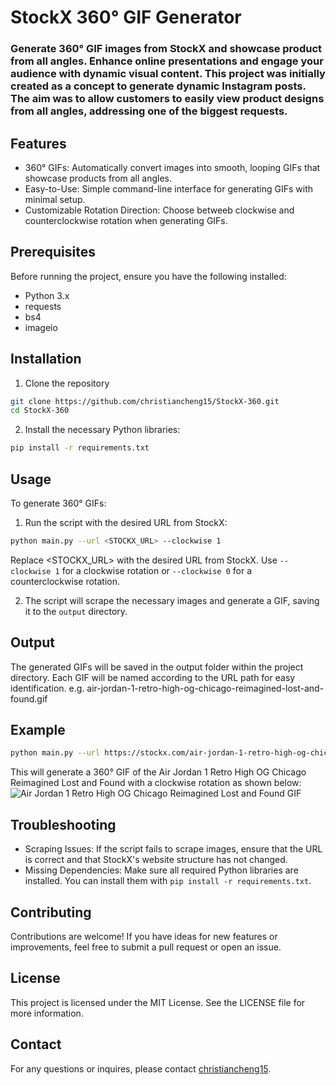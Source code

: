 # StockX 360° GIF Generator

### Generate 360° GIF images from StockX and showcase product from all angles. Enhance online presentations and engage your audience with dynamic visual content. This project was initially created as a concept to generate dynamic Instagram posts. The aim was to allow customers to easily view product designs from all angles, addressing one of the biggest requests. 

## Features
- 360° GIFs: Automatically convert images into smooth, looping GIFs that showcase products from all angles.
- Easy-to-Use: Simple command-line interface for generating GIFs with minimal setup.
- Customizable Rotation Direction: Choose betweeb clockwise and counterclockwise rotation when generating GIFs.

## Prerequisites
Before running the project, ensure you have the following installed:
- Python 3.x
- requests
- bs4
- imageio

## Installation
1. Clone the repository
```bash
git clone https://github.com/christiancheng15/StockX-360.git
cd StockX-360
```

2. Install the necessary Python libraries:
```bash
pip install -r requirements.txt
```

## Usage
To generate 360° GIFs:
1. Run the script with the desired URL from StockX:
```bash
python main.py --url <STOCKX_URL> --clockwise 1
```
Replace <STOCKX_URL> with the desired URL from StockX. Use `--clockwise 1` for a clockwise rotation or `--clockwise 0` for a counterclockwise rotation.

2. The script will scrape the necessary images and generate a GIF, saving it to the `output` directory.

## Output
The generated GIFs will be saved in the output folder within the project directory. Each GIF will be named according to the URL path for easy identification. e.g. air-jordan-1-retro-high-og-chicago-reimagined-lost-and-found.gif

## Example
```bash
python main.py --url https://stockx.com/air-jordan-1-retro-high-og-chicago-reimagined-lost-and-found --clockwise 1
```
This will generate a 360° GIF of the Air Jordan 1 Retro High OG Chicago Reimagined Lost and Found with a clockwise rotation as shown below:
![Air Jordan 1 Retro High OG Chicago Reimagined Lost and Found GIF](output/air-jordan-1-retro-high-og-chicago-reimagined-lost-and-found.gif)

## Troubleshooting
- Scraping Issues: If the script fails to scrape images, ensure that the URL is correct and that StockX's website structure has not changed.
- Missing Dependencies: Make sure all required Python libraries are installed. You can install them with `pip install -r requirements.txt`.

## Contributing
Contributions are welcome! If you have ideas for new features or improvements, feel free to submit a pull request or open an issue.

## License
This project is licensed under the MIT License. See the LICENSE file for more information.

## Contact
For any questions or inquires, please contact [christiancheng15](https://github.com/christiancheng15/).
